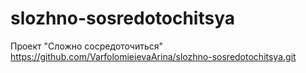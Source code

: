 # slozhno-sosredotochitsya
Проект "Сложно сосредоточиться"
https://github.com/VarfolomieievaArina/slozhno-sosredotochitsya.git
